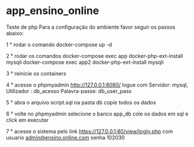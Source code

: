 # app_ensino_online
 Teste de php
Para a configuração do ambiente favor seguir os passos abaixo:

1 ° rodar o comando docker-compose up -d

2 ° rodar os comandos 
    docker-compose exec app docker-php-ext-install mysqli
    docker-compose exec app2 docker-php-ext-install mysqli
    
3 ° reinicie os containers

4 ° acesse o phpmyadmin http://127.0.0.1:8080/ logue com 
    Servidor:      mysql,
    Utilizador :   db_acesso
    Palavra-passe: db_user_pass
    
5 ° abra o arquivo script.sql na pasta db copie todos os dados

6 ° volte no phpmyadmin selecione o banco app_db cole os dados em sql e click em executar 

7 ° acesse o sistema pelo link https://127.0.0.1:80/view/login.php com usuario admin@ensino.online.com senha 102030
